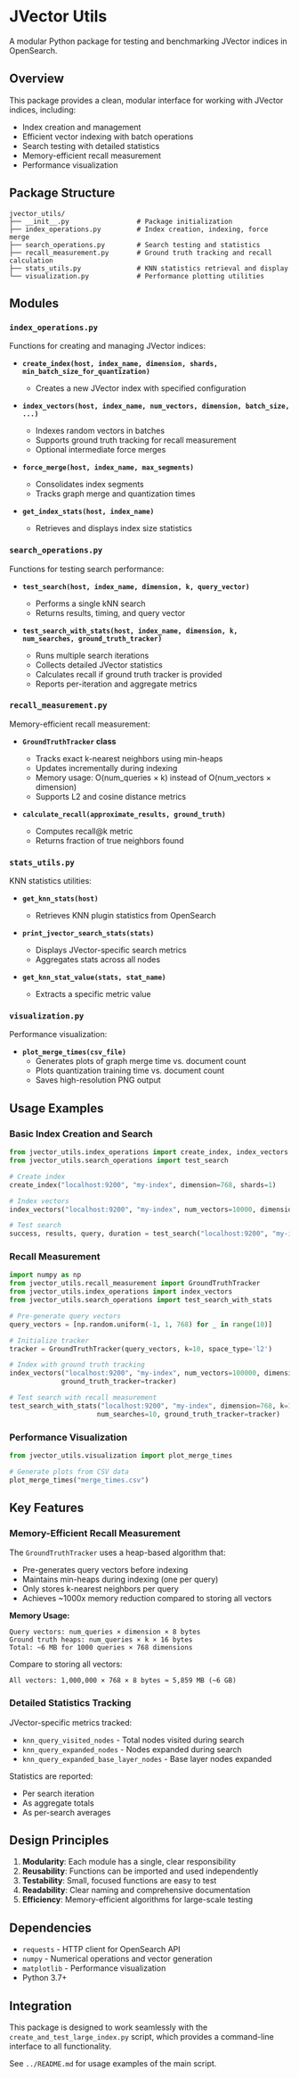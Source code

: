 # JVector Utils

A modular Python package for testing and benchmarking JVector indices in OpenSearch.

## Overview

This package provides a clean, modular interface for working with JVector indices, including:
- Index creation and management
- Efficient vector indexing with batch operations
- Search testing with detailed statistics
- Memory-efficient recall measurement
- Performance visualization

## Package Structure

```
jvector_utils/
├── __init__.py                 # Package initialization
├── index_operations.py         # Index creation, indexing, force merge
├── search_operations.py        # Search testing and statistics
├── recall_measurement.py       # Ground truth tracking and recall calculation
├── stats_utils.py              # KNN statistics retrieval and display
└── visualization.py            # Performance plotting utilities
```

## Modules

### `index_operations.py`

Functions for creating and managing JVector indices:

- **`create_index(host, index_name, dimension, shards, min_batch_size_for_quantization)`**
  - Creates a new JVector index with specified configuration
  
- **`index_vectors(host, index_name, num_vectors, dimension, batch_size, ...)`**
  - Indexes random vectors in batches
  - Supports ground truth tracking for recall measurement
  - Optional intermediate force merges
  
- **`force_merge(host, index_name, max_segments)`**
  - Consolidates index segments
  - Tracks graph merge and quantization times
  
- **`get_index_stats(host, index_name)`**
  - Retrieves and displays index size statistics

### `search_operations.py`

Functions for testing search performance:

- **`test_search(host, index_name, dimension, k, query_vector)`**
  - Performs a single kNN search
  - Returns results, timing, and query vector
  
- **`test_search_with_stats(host, index_name, dimension, k, num_searches, ground_truth_tracker)`**
  - Runs multiple search iterations
  - Collects detailed JVector statistics
  - Calculates recall if ground truth tracker is provided
  - Reports per-iteration and aggregate metrics

### `recall_measurement.py`

Memory-efficient recall measurement:

- **`GroundTruthTracker` class**
  - Tracks exact k-nearest neighbors using min-heaps
  - Updates incrementally during indexing
  - Memory usage: O(num_queries × k) instead of O(num_vectors × dimension)
  - Supports L2 and cosine distance metrics
  
- **`calculate_recall(approximate_results, ground_truth)`**
  - Computes recall@k metric
  - Returns fraction of true neighbors found

### `stats_utils.py`

KNN statistics utilities:

- **`get_knn_stats(host)`**
  - Retrieves KNN plugin statistics from OpenSearch
  
- **`print_jvector_search_stats(stats)`**
  - Displays JVector-specific search metrics
  - Aggregates stats across all nodes
  
- **`get_knn_stat_value(stats, stat_name)`**
  - Extracts a specific metric value

### `visualization.py`

Performance visualization:

- **`plot_merge_times(csv_file)`**
  - Generates plots of graph merge time vs. document count
  - Plots quantization training time vs. document count
  - Saves high-resolution PNG output

## Usage Examples

### Basic Index Creation and Search

```python
from jvector_utils.index_operations import create_index, index_vectors
from jvector_utils.search_operations import test_search

# Create index
create_index("localhost:9200", "my-index", dimension=768, shards=1)

# Index vectors
index_vectors("localhost:9200", "my-index", num_vectors=10000, dimension=768)

# Test search
success, results, query, duration = test_search("localhost:9200", "my-index", dimension=768, k=10)
```

### Recall Measurement

```python
import numpy as np
from jvector_utils.recall_measurement import GroundTruthTracker
from jvector_utils.index_operations import index_vectors
from jvector_utils.search_operations import test_search_with_stats

# Pre-generate query vectors
query_vectors = [np.random.uniform(-1, 1, 768) for _ in range(10)]

# Initialize tracker
tracker = GroundTruthTracker(query_vectors, k=10, space_type='l2')

# Index with ground truth tracking
index_vectors("localhost:9200", "my-index", num_vectors=100000, dimension=768,
             ground_truth_tracker=tracker)

# Test search with recall measurement
test_search_with_stats("localhost:9200", "my-index", dimension=768, k=10,
                      num_searches=10, ground_truth_tracker=tracker)
```

### Performance Visualization

```python
from jvector_utils.visualization import plot_merge_times

# Generate plots from CSV data
plot_merge_times("merge_times.csv")
```

## Key Features

### Memory-Efficient Recall Measurement

The `GroundTruthTracker` uses a heap-based algorithm that:
- Pre-generates query vectors before indexing
- Maintains min-heaps during indexing (one per query)
- Only stores k-nearest neighbors per query
- Achieves ~1000x memory reduction compared to storing all vectors

**Memory Usage:**
```
Query vectors: num_queries × dimension × 8 bytes
Ground truth heaps: num_queries × k × 16 bytes
Total: ~6 MB for 1000 queries × 768 dimensions
```

Compare to storing all vectors:
```
All vectors: 1,000,000 × 768 × 8 bytes ≈ 5,859 MB (~6 GB)
```

### Detailed Statistics Tracking

JVector-specific metrics tracked:
- `knn_query_visited_nodes` - Total nodes visited during search
- `knn_query_expanded_nodes` - Nodes expanded during search
- `knn_query_expanded_base_layer_nodes` - Base layer nodes expanded

Statistics are reported:
- Per search iteration
- As aggregate totals
- As per-search averages

## Design Principles

1. **Modularity**: Each module has a single, clear responsibility
2. **Reusability**: Functions can be imported and used independently
3. **Testability**: Small, focused functions are easy to test
4. **Readability**: Clear naming and comprehensive documentation
5. **Efficiency**: Memory-efficient algorithms for large-scale testing

## Dependencies

- `requests` - HTTP client for OpenSearch API
- `numpy` - Numerical operations and vector generation
- `matplotlib` - Performance visualization
- Python 3.7+

## Integration

This package is designed to work seamlessly with the `create_and_test_large_index.py` script,
which provides a command-line interface to all functionality.

See `../README.md` for usage examples of the main script.

